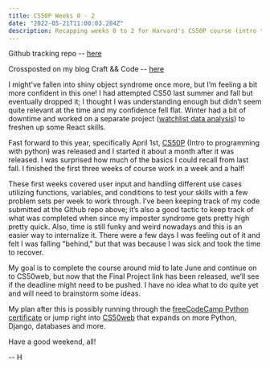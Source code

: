 ```yaml
---
title: CS50P Weeks 0 - 2
date: "2022-05-21T11:00:03.284Z"
description: Recapping weeks 0 to 2 for Harvard's CS50P course (intro to programming with python)
---
```

Github tracking repo -- [here](https://github.com/haleyelder/cs50)

Crossposted on my blog Craft && Code -- [here](https://craft-and-code.netlify.app/)

I might've fallen into shiny object syndrome once more, but I’m feeling a bit more confident in this one! I had attempted CS50 last summer and fall but eventually dropped it; I thought I was understanding enough but didn’t seem quite relevant at the time and my confidence fell flat. Winter had a bit of downtime and worked on a separate project ([watchlist data analysis](https://watchlist-data-analysis.netlify.app)) to freshen up some React skills. 

Fast forward to this year, specifically April 1st, [CS50P](https://cs50.harvard.edu/python/2022/) (Intro to programming with python) was released and I started it about a month after it was released. I was surprised how much of the basics I could recall from last fall. I finished the first three weeks of course work in a week and a half!

These first weeks covered user input and handling different use cases utilizing functions, variables, and conditions to test your skills with a few problem sets per week to work through. I’ve been keeping track of my code submitted at the Github repo above; it’s also a good tactic to keep track of what was completed when since my imposter syndrome gets pretty high pretty quick. Also, time is still funky and weird nowadays and this is an easier way to internalize it. There were a few days I was feeling out of it and felt I was falling "behind," but that was because I was sick and took the time to recover.

My goal is to complete the course around mid to late June and continue on to CS50web, but now that the Final Project link has been released, we’ll see if the deadline might need to be pushed. I have no idea what to do quite yet and will need to brainstorm some ideas. 

My plan after this is possibly running through the [freeCodeCamp Python certificate](https://www.freecodecamp.org/learn/scientific-computing-with-python ) or jump right into [CS50web](https://cs50.harvard.edu/web/2020/) that expands on more Python, Django, databases and more. 

Have a good weekend, all!

-- H 